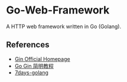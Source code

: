 # Go-Web-Framework
A HTTP web framework written in Go (Golang). 

## References
- [Gin Official Homepage](https://gin-gonic.com/)
- [Go Gin 简明教程](https://geektutu.com/post/quick-go-gin.html)
- [7days-golang](https://github.com/geektutu/7days-golang)
